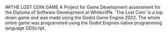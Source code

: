 ##THE LOST COIN GAME
A Project for Game Development assessment for the Diploma of Software Development at Whitecliffe. 
'The Lost Coin' is a top down game and was made using the Godot Game Engine 2022.
The whole entire game was programmed using the Godot Engines native programming language GDScript.
